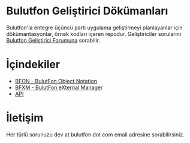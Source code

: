 # Bulutfon Geliştirici Dökümanları

Bulutfon'la entegre üçüncü parti uygulama geliştirmeyi planlayanlar için dökümantasyonlar, örnek kodları içeren repodur. Geliştiriciler sorularını [Bulutfon Geliştirici Forumuna](http://devforums.bulutfon.com) sorabilir.

# İçindekiler

* [BFON - BulutFon Object Notation](https://github.com/bulutfon/documents/tree/master/BFON#bfon---bulutfon-object-notation)
* [BFXM - BulutFon eXternal Manager](https://github.com/bulutfon/documents/tree/master/BFXM#bfxm---bulutfon-external-manager)
* [API](https://github.com/bulutfon/documents/blob/master/API/README.md)

# İletişim

Her türlü sorunuzu dev at bulutfon dot com email adresine sorabilirsiniz.
